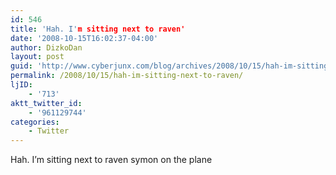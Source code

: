 ```yaml
---
id: 546
title: 'Hah. I'm sitting next to raven'
date: '2008-10-15T16:02:37-04:00'
author: DizkoDan
layout: post
guid: 'http://www.cyberjunx.com/blog/archives/2008/10/15/hah-im-sitting-next-to-raven/'
permalink: /2008/10/15/hah-im-sitting-next-to-raven/
ljID:
    - '713'
aktt_twitter_id:
    - '961129744'
categories:
    - Twitter
---
```


Hah. I’m sitting next to raven symon on the plane
